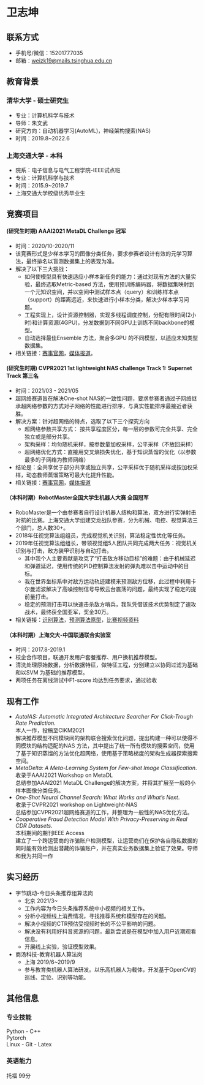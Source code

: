 # 卫志坤

## 联系方式
- 手机号/微信：15201777035
- 邮箱：weizk19@mails.tsinghua.edu.cn
 
## 教育背景
### 清华大学 - 硕士研究生
- 专业：计算机科学与技术
- 导师：朱文武
- 研究方向：自动机器学习(AutoML)，神经架构搜索(NAS)
- 时间：2019.8~2022.6  

### 上海交通大学 - 本科
- 院系：电子信息与电气工程学院-IEEE试点班
- 专业：计算机科学与技术
- 时间：2015.9~2019.7
- 上海交通大学校级优秀毕业生

## 竞赛项目
#### (研究生时期) AAAI2021 MetaDL Challenge 冠军
- 时间：2020/10-2020/11
- 该竞赛形式是少样本学习的图像分类任务，要求参赛者设计有效的元学习算法，最终排名以盲测数据集上的表现为准。
- 解决了以下三大挑战：
    - 如何使模型具有快速适应小样本新任务的能力：通过对现有方法的大量实验，最终选取Metric-based 方法，使用预训练编码器，将数据集映射到一个元知识空间，并以空间中测试样本点（query）和训练样本点（support）的距离远近，来快速进行小样本分类，解决少样本学习问题。
    - 工程实现上，设计资源控制器，实现多线程调度控制，分配有限时间(2小时)和计算资源(4GPU)，分发数据到不同GPU上训练不同backbone的模型。
    - 自动选择最佳Ensemble 方法，聚合多GPU 的不同模型，以适应未知类型数据集。
- 相关链接：[赛事官网](https://competitions.codalab.org/competitions/26638#learn_the_details)，[媒体报道](https://mp.weixin.qq.com/s/GhaSBbNgOho7b3XFd1M7tw)。

#### (研究生时期) CVPR2021 1st lightweight NAS challenge Track 1: Supernet Track 第三名
- 时间：2021/03 - 2021/05
- 超网络赛道旨在解决One-shot NAS的一致性问题，要求参赛者通过子网络继承超网络参数的方式对子网络的性能进行排序，与真实性能排序最接近者获胜。
- 解决方案：针对超网络的特点，选取了以下三个探究方向
    - 超网络参数共享方式： 按共享程度区分，每一层的参数可完全共享、完全独立或是部分共享。
    - 架构采样：均匀随机采样，按参数量加权采样，公平采样（不放回采样）
    - 超网络优化方式：直接用交叉熵损失优化，基于知识蒸馏的优化（以参数最多的子网络为教师网络）
- 结论是：全共享优于部分共享或独立共享，公平采样优于随机采样或按加权采样，动态教师蒸馏策略可最大化提升性能。
- 相关链接：[赛事官网](https://aistudio.baidu.com/aistudio/competition/detail/64?lang=en)，[媒体报道](https://mp.weixin.qq.com/s/HT6A9wvdkk3SkPDlIfZUrg)

#### （本科时期）RobotMaster全国大学生机器人大赛 全国冠军
- RoboMaster是一个由参赛者自行设计机器人结构和算法，双方进行实弹射击对抗的比赛。上海交通大学组建交龙战队参赛，分为机械、电控、视觉算法三个部门，总人数30+。
- 2018年任视觉算法组组员，完成视觉机关识别，算法稳定性优化等任务。
- 2019年任视觉算法组组长，带领视觉组5人团队共同完成两大任务：视觉机关识别与打击，敌方装甲识别与自动打击。
    - 其中我个人主要贡献是攻克了“打击敌方移动目标”的难题：由于机械延迟和弹道延迟，使用传统的PID控制算法发射的弹丸难以击中运动中的目标。
    - 我在世界坐标系中对敌方运动轨迹建模来预测敌方位移，此过程中利用卡尔曼滤波解决了高噪控制信号导致云台震荡的问题，最终实现了稳定的提前量打击。
    - 稳定的预测打击可以快速击杀敌方哨兵，我队凭借该技术优势制定了速攻战术，最终获全国亚军，奖金30万。
- 相关链接：[识别算法](https://github.com/ZhikunWei/RM_hero)，[预测算法原型](https://github.com/ZhikunWei/RM2019_SJTU_Prediction_shot_demo)，[比赛视频资料](https://so.youku.com/search_video/q_robomaster?searchfrom=1)

#### （本科时期）上海交大-中国联通联合实验室
- 时间：2017.8-2019.1
- 校企合作项目，联通开发用户套餐推荐、用户换机推荐模型。
- 清洗处理原始数据，分析数据特征，做特征工程，分别建立以协同过滤为基础和以SVM 为基础的推荐模型。
- 两项任务在离线测试中F1-score 均达到任务要求，通过验收

## 现有工作
- _AutoIAS: Automatic Integrated Architecture Searcher For Click-Trough Rate Prediction_.   
本人一作，投稿至CIKM2021  
解决推荐模型不同模块间的架构联合搜索优化问题，提出构建一种可以使得不同模块的结构适配的NAS 方法，其中提出了统一所有模块的搜索空间，使用了基于知识蒸馏的方法优化超网络，使用基于策略梯度的架构生成器探索搜索空间。
- _MetaDelta: A Meta-Learning System for Few-shot Image Classification_.  
收录于AAAI2021 Workshop on MetaDL  
总结参加AAAI2021 MetaDL Challenge的解决方案，并将其扩展至一般的小样本图像分类任务。
- _One-Shot Neural Channel Search: What Works and What’s Next_.  
收录于CVPR2021 workshop on Lightweight-NAS  
总结参加CVPR2021超网络赛道的工作，并整理为一般性的NAS优化方法。
- _Cooperative Fraud Detection Model With Privacy-Preserving in Real CDR Datasets_.  
本科期间的期刊IEEE Access  
建立了一个跨运营商的诈骗账户检测模型，让运营商们在保护各自隐私数据的同时能有效检测出潜藏的诈骗账户，并在真实业务数据集上验证了效果。导师和我为共同一作

## 实习经历
- 字节跳动-今日头条推荐组算法岗
    - 北京 2021/3~
    - 工作内容为今日头条推荐系统中小视频的相关工作。
    - 分析小视频线上消费情况，寻找推荐系统和模型存在的问题。
    - 解决小视频的CTR预估受视频时长的不公平影响的问题。
    - 解决没有利用好抖音资源的问题，最新尝试是在模型中加入用户近期观看信息。
    - 开展线上实验，验证模型效果。
- 商汤科技-教育机器人算法岗
    - 上海 2019/6~2019/9
    - 参与教育类机器人算法研发。以乐高机器人为载体，开发基于OpenCV的巡线、定位、识别等功能。
 
## 其他信息  
### 专业技能  
 Python - C++  
 Pytorch  
 Linux - Git - Latex  
### 英语能力
 托福 99分
